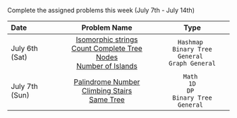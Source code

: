 Complete the assigned problems this week (July 7th - July 14th)

| Date           | Problem Name | Type|
| :---           |    :----:    |          :---: |
| July 6th (Sat) | [Isomorphic strings](https://leetcode.com/problems/isomorphic-strings/description/?envType=study-plan-v2&envId=top-interview-150) <br> [Count Complete Tree Nodes](https://leetcode.com/problems/count-complete-tree-nodes/description/?envType=study-plan-v2&envId=top-interview-150)  <br> [Number of Islands](https://leetcode.com/problems/number-of-islands/?envType=study-plan-v2&envId=top-interview-150)   | <code>Hashmap</b> </code>  <br> <code>Binary Tree General</b> </code>  <br> <code>Graph General</b> </code>    |
| July 7th (Sun) | [Palindrome Number](https://leetcode.com/problems/palindrome-number/?envType=study-plan-v2&envId=top-interview-150) <br> [Climbing Stairs](https://leetcode.com/problems/climbing-stairs/?envType=study-plan-v2&envId=top-interview-150) <br> [Same Tree](https://leetcode.com/problems/same-tree/?envType=study-plan-v2&envId=top-interview-150)     | <code>Math</b> </code>  <br>   <code>1D DP</b> </code> <br>   <code>Binary Tree General</b> </code> |

